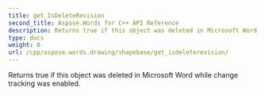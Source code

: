 ```yaml
---
title: get_IsDeleteRevision
second_title: Aspose.Words for C++ API Reference
description: Returns true if this object was deleted in Microsoft Word while change tracking was enabled. 
type: docs
weight: 0
url: /cpp/aspose.words.drawing/shapebase/get_isdeleterevision/
---
```


Returns true if this object was deleted in Microsoft Word while change tracking was enabled. 

